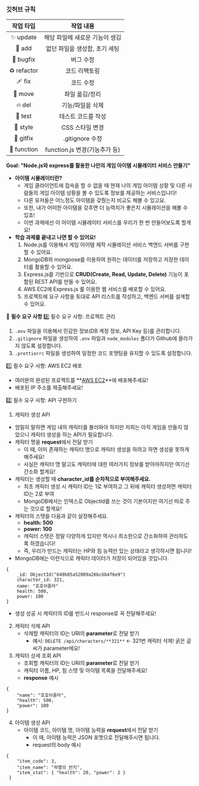 ### 깃허브 규칙
|작업 타입|작업 내용|
|:---:|:---:|
|✨ update|해당 파일에 새로운 기능이 생김|
|🎉 add|없던 파일을 생성함, 초기 세팅|
|🐛 bugfix|버그 수정|
|♻️ refactor|코드 리팩토링|
|🩹 fix|코드 수정|
|🚚 move|파일 옮김/정리|
|🔥 del|기능/파일을 삭제|
|🍻 test|테스트 코드를 작성|
|💄 style|CSS 스타일 변경|
|🙈 gitfix|.gitignore 수정|
|🔨 function|function.js 변경(기능추가 등)|

**Goal:  "Node.js와 express를 활용한 나만의 게임 아이템 시뮬레이터 서비스 만들기"**

- **아이템 시뮬레이터란?**
    - 게임 클라이언트에 접속을 할 수 없을 때 현재 나의 게임 아이템 상황 및 다른 사람들의 게임 아이템 상황을 볼 수 있도록 정보를 제공하는 서비스입니다!
    - 다른 유저들은 어느정도 아이템을 갖췄는지 비교도 해볼 수 있고요.
    - 또한, 내가 어떠한 아이템을 갖추면 더 능력치가 좋은지 시뮬레이션을 해볼 수 있죠!
    - 이번 과제에선 이 아이템 시뮬레이터 서비스를 우리가 한 번 만들어보도록 할게요!
- **학습 과제를 끝내고 나면 할 수 있어요!**
    1. Node.js를 이용해서 게임 아이템 제작 시뮬레이션 서비스 백엔드 서버를 구현할 수 있어요.
    2. MongoDB와 mongoose를 이용하여 원하는 데이터를 저장하고 저장한 데이터를 활용할 수 있어요.
    3. Express.js를 기반으로 **CRUD(Create, Read, Update, Delete)** 기능이 포함된 REST API를 만들 수 있어요.
    4. AWS EC2에 Express.js 를 이용한 웹 서비스를 배포할 수 있어요.
    5. 프로젝트에 요구 사항을 토대로 API 리스트를 작성하고, 백엔드 서버를 설계할 수 있어요.
 

🚩 **필수 요구 사항**
0️⃣ 필수 요구 사항: 프로젝트 관리

1. `.env` 파일을 이용해서 민감한 정보(DB 계정 정보, API Key 등)를 관리합니다.
2. `.gitignore` 파일을 생성하여 `.env` 파일과 `node_modules` 폴더가 Github에 올라가지 않도록 설정합니다.
3. `.prettierrc` 파일을 생성하여 일정한 코드 포맷팅을 유지할 수 있도록 설정합니다.

1️⃣ 필수 요구 사항: AWS EC2 배포

- 여러분의 완성된 프로젝트를 **[AWS EC2](https://ap-northeast-2.console.aws.amazon.com/ec2)**에 배포해주세요!
- 배포된 IP 주소를 제출해주세요!


2️⃣ 필수 요구 사항: API 구현하기

1. 캐릭터 생성 API
- 엄밀히 말하면 게임 내의 캐릭터를 불러와야 하지만 저희는 아직 게임을 만들지 않았으니 캐릭터 생성을 하는 API가 필요합니다.
- 캐릭터 명을 **request**에서 전달 받기
    - 이 때, 이미 존재하는 캐릭터 명으로 캐릭터 생성을 하려고 하면 생성을 못하게 해주세요!
    - 사실은 캐릭터 명 말고도 캐릭터에 대한 여러가지 정보를 받아야하지만 여기선 간소화 할게요!
- 캐릭터는 생성할 때 **character_id를 순차적으로 부여해주세요.**
    - 최초 캐릭터 생성 시 캐릭터 ID는 1로 부여하고 그 뒤에 캐릭터 생성하면 캐릭터 ID는 2로 부여
    - MongoDB에서는 인덱스로 ObjectId를 쓰는 것이 기본이지만 여기선 따로 주는 것으로 할게요!
- 캐릭터의 스탯을 다음과 같이 설정해주세요.
    - **health: 500**
    - **power: 100**
    - 캐릭터 스탯은 정말 다양하게 있지만 역시나 최소한으로 간소화하여 관리하도록 하겠습니다!
    - 즉, 우리가 만드는 캐릭터는 HP와 힘 능력만 있는 상태라고 생각하시면 됩니다!
- MongoDB에는 이런식으로 캐릭터 데이터가 저장이 되어있을 것입니다.
```
{
	_id: ObjectId("649b85a52009a26bc6b4f6e9")
	character_id: 321,
	name: "호호아줌마"
	health: 500,
	power: 100
}
```
- 생성 성공 시 캐릭터의 ID를 반드시 response로 꼭 전달해주세요!
2. 캐릭터 삭제 API
    - 삭제할 캐릭터의 ID는 URI의 **parameter**로 전달 받기
        - 예시: `DELETE /api/characters/**321**` ← 321번 캐릭터 삭제! 굵은 글씨가 parameter에요!
3. 캐릭터 상세 조회 API
    - 조회할 캐릭터의 ID는 URI의 **parameter**로 전달 받기
    - 캐릭터 이름, HP, 힘 스탯 및 아이템 목록을 전달해주세요!
    - **response** 예시
```
{
	"name": "호호아줌마",
	"health": 500,
	"power": 100
}
```

4. 아이템 생성 API
    - 아이템 코드, 아이템 명, 아이템 능력을 **request**에서 전달 받기
        - 이 때, 아이템 능력은 JSON 포맷으로 전달해주시면 됩니다.
        - request의 body 예시

```
{
	"item_code": 3,
	"item_name": "파멸의 반지",
	"item_stat": { "health": 20, "power": 2 }
 }
```
